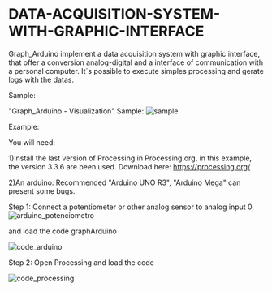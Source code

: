 # DATA-ACQUISITION-SYSTEM-WITH-GRAPHIC-INTERFACE

Graph_Arduino implement a data acquisition system with graphic interface, that offer a conversion analog-digital and a
interface of communication with a personal computer. 
It´s possible to execute simples processing and gerate logs with the datas.

Sample:

"Graph_Arduino - Visualization" Sample:
![sample](https://user-images.githubusercontent.com/16651018/33281634-0b7d54e2-d38d-11e7-8fc9-eedce835cd63.png)

Example:

You will need:

  1)Install the last version of Processing in Processing.org, in this example, the version 3.3.6 are been used.
  Download here: https://processing.org/
  
  2)An arduino: Recommended "Arduino UNO R3", "Arduino Mega" can present some bugs.

Step 1: Connect a potentiometer or other analog sensor to analog input 0, 
![arduino_potenciometro](https://user-images.githubusercontent.com/16651018/33283944-91fb31ae-d394-11e7-8236-9dd282aa5b69.png)

and load the code graphArduino

![code_arduino](https://user-images.githubusercontent.com/16651018/33284009-b9bf8320-d394-11e7-9bd4-1b1a0e95041f.png)

Step 2: Open Processing and load the code

![code_processing](https://user-images.githubusercontent.com/16651018/33284026-c4e089e8-d394-11e7-876a-911dc0e2b11c.png)



